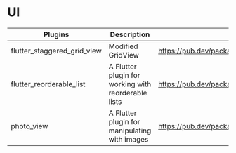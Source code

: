 # UI

| Plugins | Description | Link | Comments |
| --- | --- | --- | --- |
| flutter_staggered_grid_view | Modified GridView | https://pub.dev/packages/flutter_staggered_grid_view |
| flutter_reorderable_list | A Flutter plugin for working with reorderable lists | https://pub.dev/packages/flutter_reorderable_list |
| photo_view | A Flutter plugin for manipulating with images | https://pub.dev/packages/photo_view |
